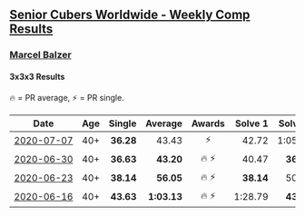 <style>table {white-space: nowrap;}</style>

## [Senior Cubers Worldwide - Weekly Comp Results](/scw-comp/results/)
### [Marcel Balzer](README.md)
#### 3x3x3 Results

<span style="white-space: nowrap;">🔥 = PR average</span>, <span style="white-space: nowrap;">⚡ = PR single</span>.

| Date | Age | Single | Average | Awards | Solve 1 | Solve 2 | Solve 3 | Solve 4 | Solve 5 | Video |
| :--: | :--: | --: | --: | :--: | --: | --: | --: | --: | --: | :-- |
| [2020-07-07](../../results/2020-07-07/333.md) | 40+ | **36.28** | 43.43 | ⚡ | 42.72 | 1:05.10 | 39.69 | **36.28** | 47.87 | [Link](https://www.facebook.com/marcel.balzer.9216/videos/10160191111092516) |
| [2020-06-30](../../results/2020-06-30/333.md) | 40+ | **36.63** | **43.20** | 🔥 ⚡ | 40.47 | **36.63** | 45.69 | 43.43 | 46.54 | [Link](https://www.facebook.com/marcel.balzer.9216/videos/10160176743262516) |
| [2020-06-23](../../results/2020-06-23/333.md) | 40+ | **38.14** | **56.05** | 🔥 ⚡ | **38.14** | 50.19 | 50.50 | 1:07.45 | 1:27.79 | [Link](https://www.facebook.com/events/722150235200875?view=permalink&id=723006718448560) |
| [2020-06-16](../../results/2020-06-16/333.md) | 40+ | **43.63** | **1:03.13** | 🔥 ⚡ | 1:28.79 | **43.63** | 1:18.69 | 53.31 | 57.39 | [Link](https://www.facebook.com/marcel.balzer.9216/videos/10160105327137516) |


<!-- Global site tag (gtag.js) - Google Analytics -->
<script async src="https://www.googletagmanager.com/gtag/js?id=UA-86348435-3"></script>
<script>window.dataLayer = window.dataLayer || []; function gtag() {dataLayer.push(arguments);} gtag('js', new Date()); gtag('config', 'UA-86348435-3');</script>
